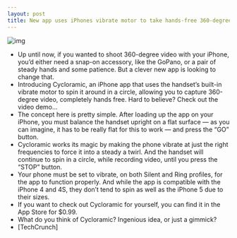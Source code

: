 ```yaml
---
layout: post
title: New app uses iPhones vibrate motor to take hands-free 360-degree video
---
```

![img](http://media.idownloadblog.com/wp-content/uploads/2012/12/Cycloramic-ss.png)
* Up until now, if you wanted to shoot 360-degree video with your iPhone, you’d either need a snap-on accessory, like the GoPano, or a pair of steady hands and some patience. But a clever new app is looking to change that.
* Introducing Cycloramic, an iPhone app that uses the handset’s built-in vibrate motor to spin it around in a circle, allowing you to capture 360-degree video, completely hands free. Hard to believe? Check out the video demo…
* The concept here is pretty simple. After loading up the app on your iPhone, you must balance the handset upright on a flat surface — as you can imagine, it has to be really flat for this to work — and press the “GO” button.
* Cycloramic works its magic by making the phone vibrate at just the right frequencies to force it into a steady a twirl. And the handset will continue to spin in a circle, while recording video, until you press the “STOP” button.
* Your phone must be set to vibrate, on both Silent and Ring profiles, for the app to function properly. And while the app is compatible with the iPhone 4 and 4S, they don’t tend to spin as well as the iPhone 5 due to their sizes.
* If you want to check out Cycloramic for yourself, you can find it in the App Store for $0.99.
* What do you think of Cycloramic? Ingenious idea, or just a gimmick?
* [TechCrunch]

